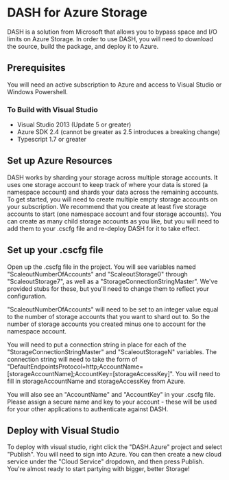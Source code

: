 # DASH for Azure Storage #

DASH is a solution from Microsoft that allows you to bypass space and I/O limits on Azure Storage. In order to use DASH, you will need to download the source, build the package, and deploy it to Azure.

## Prerequisites ##

You will need an active subscription to Azure and access to Visual Studio or Windows Powershell.

### To Build with Visual Studio

- Visual Studio 2013 (Update 5 or greater)
- Azure SDK 2.4 (cannot be greater as 2.5 introduces a breaking change)
- Typescript 1.7 or greater

## Set up Azure Resources ##

DASH works by sharding your storage across multiple storage accounts. It uses one storage account to keep track of where your data is stored (a namespace account) and shards your data across the remaining accounts. To get started, you will need to create multiple empty storage accounts on your subscription. We recommend that you create at least five storage accounts to start (one namespace account and four storage accounts). You can create as many child storage accounts as you like, but you will need to add them to your .cscfg file and re-deploy DASH for it to take effect.

## Set up your .cscfg file ##

Open up the .cscfg file in the project. You will see variables named "ScaleoutNumberOfAccounts" and "ScaleoutStorage0" through "ScaleoutStorage7", as well as a "StorageConnectionStringMaster". We've provided stubs for these, but you'll need to change them to reflect your configuration.

"ScaleoutNumberOfAccounts" will need to be set to an integer value equal to the number of storage accounts that you want to shard out to. So the number of storage accounts you created minus one to account for the namespace account.

You will need to put a connection string in place for each of the "StorageConnectionStringMaster" and "ScaleoutStorageN" variables. The connection string will need to take the form of "DefaultEndpointsProtocol=http;AccountName=[storageAccountName];AccountKey=[storageAccessKey]". You will need to fill in storageAccountName and storageAccessKey from Azure.

You will also see an "AccountName" and "AccountKey" in your .cscfg file. Please assign a secure name and key to your account - these will be used for your other applications to authenticate against DASH.

## Deploy with Visual Studio ##

To deploy with visual studio, right click the "DASH.Azure" project and select "Publish". You will need to sign into Azure. You can then create a new cloud service under the "Cloud Service" dropdown, and then press Publish. You're almost ready to start partying with bigger, better Storage!